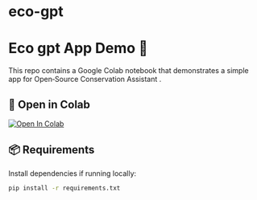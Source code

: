 # eco-gpt

# Eco gpt App Demo 🚀

This repo contains a Google Colab notebook that demonstrates a simple app for Open‑Source Conservation Assistant .

## 🔗 Open in Colab
[![Open In Colab](https://colab.research.google.com/assets/colab-badge.svg)](
https://colab.research.google.com/github/fran/colab-app-demo/blob/main/notebook.ipynb
)

## 📦 Requirements
Install dependencies if running locally:
```bash
pip install -r requirements.txt
